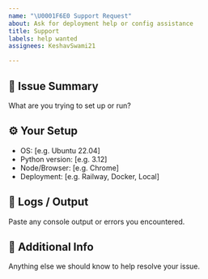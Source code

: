 ```yaml
---
name: "\U0001F6E0 Support Request"
about: Ask for deployment help or config assistance
title: Support
labels: help wanted
assignees: KeshavSwami21

---
```


## 🧩 Issue Summary

What are you trying to set up or run?

## ⚙️ Your Setup

- OS: [e.g. Ubuntu 22.04]
- Python version: [e.g. 3.12]
- Node/Browser: [e.g. Chrome]
- Deployment: [e.g. Railway, Docker, Local]

## 📎 Logs / Output

Paste any console output or errors you encountered.

## 📝 Additional Info

Anything else we should know to help resolve your issue.
